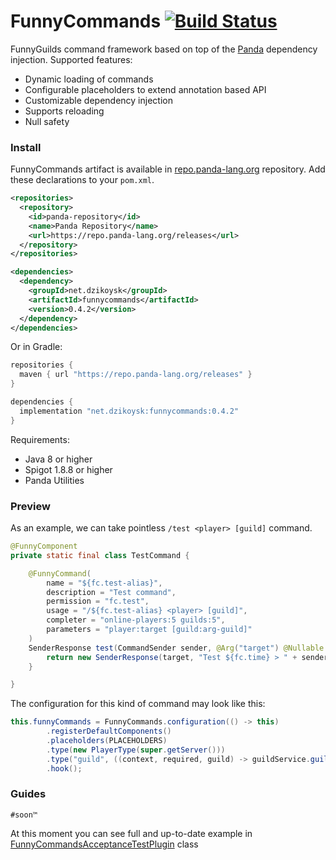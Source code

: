 # FunnyCommands [![Build Status](https://travis-ci.org/FunnyGuilds/FunnyCommands.svg?branch=master)](https://travis-ci.org/FunnyGuilds/FunnyCommands)
FunnyGuilds command framework based on top of the [Panda](https://github.com/panda-lang/panda) dependency injection. Supported features:
* Dynamic loading of commands
* Configurable placeholders to extend annotation based API
* Customizable dependency injection 
* Supports reloading 
* Null safety

### Install
FunnyCommands artifact is available in [repo.panda-lang.org](https://repo.panda-lang.org/) repository. 
Add these declarations to your `pom.xml`. 

```xml
<repositories>
  <repository>
    <id>panda-repository</id>
    <name>Panda Repository</name>
    <url>https://repo.panda-lang.org/releases</url>
  </repository>
</repositories>

<dependencies>
  <dependency>
    <groupId>net.dzikoysk</groupId>
    <artifactId>funnycommands</artifactId>
    <version>0.4.2</version>
  </dependency>
</dependencies>
```

Or in Gradle:

```groovy
repositories {
  maven { url "https://repo.panda-lang.org/releases" }
}

dependencies {
  implementation "net.dzikoysk:funnycommands:0.4.2"
}
```

Requirements:
* Java 8 or higher
* Spigot 1.8.8 or higher
* Panda Utilities

### Preview
As an example, we can take pointless `/test <player> [guild]` command.

```java
@FunnyComponent
private static final class TestCommand {

    @FunnyCommand(
        name = "${fc.test-alias}",
        description = "Test command",
        permission = "fc.test",
        usage = "/${fc.test-alias} <player> [guild]",
        completer = "online-players:5 guilds:5",
        parameters = "player:target [guild:arg-guild]"
    )
    SenderResponse test(CommandSender sender, @Arg("target") @Nullable Player target, @Arg("arg-guild") Option<Guild> guild) {
        return new SenderResponse(target, "Test ${fc.time} > " + sender + " called " + target + " and " + guild.getOrNull());
    }

}
```

The configuration for this kind of command may look like this:

```java
this.funnyCommands = FunnyCommands.configuration(() -> this)
        .registerDefaultComponents()
        .placeholders(PLACEHOLDERS)
        .type(new PlayerType(super.getServer()))
        .type("guild", ((context, required, guild) -> guildService.guilds.get(guild)))
        .hook();
```

### Guides
`#soon™`

At this moment you can see full and up-to-date example in [FunnyCommandsAcceptanceTestPlugin](https://github.com/FunnyGuilds/FunnyCommands/blob/master/funnycommands-test/src/main/java/net/dzikoysk/funnycommands/acceptance/FunnyCommandsAcceptanceTestPlugin.java) class
